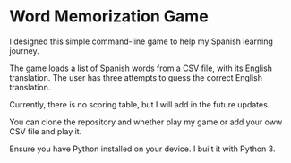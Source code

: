 # Word Memorization Game

I designed this simple command-line game to help my Spanish learning journey.

The game loads a list of Spanish words from a CSV file, with its English translation. The user has three attempts to guess the correct English translation. 

Currently, there is no scoring table, but I will add in the future updates.


You can clone the repository and whether play my game or add your oww CSV file and play it.

Ensure you have Python installed on your device. I built it with Python 3.
